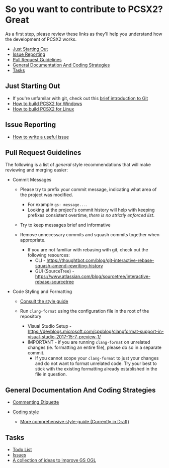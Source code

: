# So you want to contribute to PCSX2? Great

As a first step, please review these links as they'll help you understand how the development of PCSX2 works.

*   [Just Starting Out](#just-starting-out)
*   [Issue Reporting](#issue-reporting)
*   [Pull Request Guidelines](#pull-request-guidelines)
*   [General Documentation And Coding Strategies](#general-documentation-and-coding-strategies)
*   [Tasks](#tasks)

## Just Starting Out

*   If you're unfamilar with git, check out this [brief introduction to Git](https://github.com/PCSX2/pcsx2/wiki/Git-survival-guide)
*   [How to build PCSX2 for Windows](https://github.com/PCSX2/pcsx2/wiki/Setting-up-the-PCSX2-repository-on-Windows-\(WIP---maybe-more-useful-as-a-manpage-instead%3F\))
*   [How to build PCSX2 for Linux](https://github.com/PCSX2/pcsx2/wiki/Installing-on-Linux)

## Issue Reporting

*   [How to write a useful issue](https://github.com/PCSX2/pcsx2/wiki/How-to-create-useful-and-valid-issues)

## Pull Request Guidelines

The following is a list of *general* style recommendations that will make reviewing and merging easier:

*   Commit Messages
    *   Please try to prefix your commit message, indicating what area of the project was modified.
        *   For example `gs: message...`.
        *   Looking at the project's commit history will help with keeping prefixes consistent overtime, *there is no strictly enforced list*.

    *   Try to keep messages brief and informative

    *   Remove unnecessary commits and squash commits together when appropriate.
        *   If you are not familiar with rebasing with git, check out the following resources:
            *   CLI - https://thoughtbot.com/blog/git-interactive-rebase-squash-amend-rewriting-history
            *   GUI (SourceTree) - https://www.atlassian.com/blog/sourcetree/interactive-rebase-sourcetree

*   Code Styling and Formatting
    *   [Consult the style guide](https://github.com/tadanokojin/pcsx2/blob/coding-guide/pcsx2/Docs/Coding_Guidelines.md)

    *   Run `clang-format` using the configuration file in the root of the repository
        *   Visual Studio Setup - https://devblogs.microsoft.com/cppblog/clangformat-support-in-visual-studio-2017-15-7-preview-1/
        *   IMPORTANT - if you are running `clang-format` on unrelated changes (ie. formatting an entire file), please do so in a separate commit.
            *   If you cannot scope your `clang-format` to just your changes and do not want to format unrelated code.  Try your best to stick with the existing formatting already established in the file in question.

## General Documentation And Coding Strategies

*   [Commenting Etiquette](https://github.com/PCSX2/pcsx2/wiki/Commenting-Etiquette)

*   [Coding style](https://github.com/PCSX2/pcsx2/wiki/Code-Formatting-Guidelines)
    *   [More comprehensive style-guide (Currently in Draft)](https://github.com/tadanokojin/pcsx2/blob/coding-guide/pcsx2/Docs/Coding_Guidelines.md)

## Tasks

*   [Todo List](https://github.com/PCSX2/pcsx2/wiki/Contributing-\(TODO-List\))
*   [Issues](https://github.com/PCSX2/pcsx2/issues)
*   [A collection of ideas to improve GS OGL](https://github.com/PCSX2/pcsx2/wiki/Todo-List)
